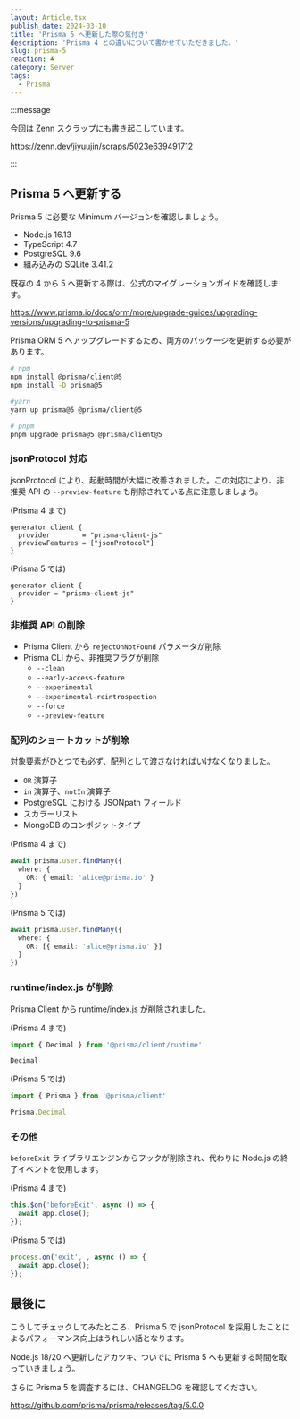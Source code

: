 ```yaml
---
layout: Article.tsx
publish_date: 2024-03-10
title: 'Prisma 5 へ更新した際の気付き'
description: 'Prisma 4 との違いについて書かせていただきました。'
slug: prisma-5
reaction: ♣️
category: Server
tags:
  - Prisma
---
```


:::message

今回は Zenn スクラップにも書き起こしています。

https://zenn.dev/jiyuujin/scraps/5023e639491712

:::

## Prisma 5 へ更新する

Prisma 5 に必要な Minimum バージョンを確認しましょう。

- Node.js 16.13
- TypeScript 4.7
- PostgreSQL 9.6
- 組み込みの SQLite 3.41.2

既存の 4 から 5 へ更新する際は、公式のマイグレーションガイドを確認します。

https://www.prisma.io/docs/orm/more/upgrade-guides/upgrading-versions/upgrading-to-prisma-5

Prisma ORM 5 へアップグレードするため、両方のパッケージを更新する必要があります。

```bash
# npm
npm install @prisma/client@5
npm install -D prisma@5

#yarn
yarn up prisma@5 @prisma/client@5

# pnpm
pnpm upgrade prisma@5 @prisma/client@5
```

### jsonProtocol 対応

jsonProtocol により、起動時間が大幅に改善されました。この対応により、非推奨 API の `--preview-feature` も削除されている点に注意しましょう。


(Prisma 4 まで)

```
generator client {
  provider        = "prisma-client-js"
  previewFeatures = ["jsonProtocol"]
}
```

(Prisma 5 では)

```
generator client {
  provider = "prisma-client-js"
}
```

### 非推奨 API の削除

- Prisma Client から `rejectOnNotFound` パラメータが削除
- Prisma CLI から、非推奨フラグが削除
  - `--clean`
  - `--early-access-feature`
  - `--experimental`
  - `--experimental-reintrospection`
  - `--force`
  - `--preview-feature`

### 配列のショートカットが削除

対象要素がひとつでも必ず、配列として渡さなければいけなくなりました。

- `OR` 演算子
- `in` 演算子、`notIn` 演算子
- PostgreSQL における JSONpath フィールド
- スカラーリスト
- MongoDB のコンポジットタイプ

(Prisma 4 まで)

```ts
await prisma.user.findMany({
  where: {
    OR: { email: 'alice@prisma.io' }
  }
})
```

(Prisma 5 では)

```ts
await prisma.user.findMany({
  where: {
    OR: [{ email: 'alice@prisma.io' }]
  }
})
```

### runtime/index.js が削除

Prisma Client から runtime/index.js が削除されました。

(Prisma 4 まで)

```ts
import { Decimal } from '@prisma/client/runtime'

Decimal
```

(Prisma 5 では)

```ts
import { Prisma } from '@prisma/client'

Prisma.Decimal
```

### その他

`beforeExit` ライブラリエンジンからフックが削除され、代わりに Node.js の終了イベントを使用します。

(Prisma 4 まで)

```ts
this.$on('beforeExit', async () => {
  await app.close();
});
```

(Prisma 5 では)

```ts
process.on('exit', , async () => {
  await app.close();
});
```

## 最後に

こうしてチェックしてみたところ、Prisma 5 で jsonProtocol を採用したことによるパフォーマンス向上はうれしい話となります。

Node.js 18/20 へ更新したアカツキ、ついでに Prisma 5 へも更新する時間を取っていきましょう。

さらに Prisma 5 を調査するには、CHANGELOG を確認してください。

https://github.com/prisma/prisma/releases/tag/5.0.0
